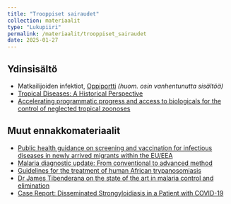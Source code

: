 ```yaml
---
title: "Trooppiset sairaudet"
collection: materiaalit
type: "Lukupiiri"
permalink: /materiaalit/trooppiset_sairaudet
date: 2025-01-27
---
```

## Ydinsisältö
- ⁠Matkailijoiden infektiot, [Oppiportti](https://www.oppiportti.fi/isa05201) <i>(huom. osin vanhentunutta sisältöä)</i>
- ⁠[Tropical Diseases: A Historical Perspective](https://www.ncbi.nlm.nih.gov/pmc/articles/PMC8098621/)
- [Accelerating programmatic progress and access to biologicals for the control of neglected tropical zoonoses](https://iris.who.int/handle/10665/376980)

## Muut ennakkomateriaalit
- ⁠[Public health guidance on screening and vaccination for infectious diseases in newly arrived migrants within the EU/EEA](https://www.ecdc.europa.eu/en/publications-data/public-health-guidance-screening-and-vaccination-infectious-diseases-newly)
- ⁠[Malaria diagnostic update: From conventional to advanced method](https://onlinelibrary.wiley.com/doi/abs/10.1002/jcla.24314)
- [Guidelines for the treatment of human African trypanosomiasis](https://www.who.int/publications/i/item/9789240096035)
- [⁠Dr James Tibenderana on the state of the art in malaria control and elimination](https://80000hours.org/podcast/episodes/james-tibenderana-malaria-control-and-elimination/)
- [⁠Case Report: Disseminated Strongyloidiasis in a Patient with COVID-19](https://www.ncbi.nlm.nih.gov/pmc/articles/PMC7543803/)